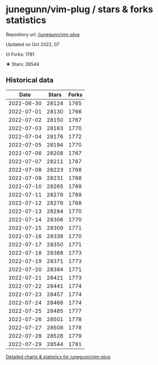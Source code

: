 # junegunn/vim-plug / stars & forks statistics

Repository url: [/junegunn/vim-plug](https://github.com/junegunn/vim-plug)

Updated on Oct 2022, 07

☋ Forks: 1781

★ Stars: 28544

## Historical data
| Date | Stars | Forks |
|------|-------|-------|
| 2022-06-30 | 28124 | 1765 | 
| 2022-07-01 | 28130 | 1766 | 
| 2022-07-02 | 28150 | 1767 | 
| 2022-07-03 | 28163 | 1770 | 
| 2022-07-04 | 28176 | 1772 | 
| 2022-07-05 | 28194 | 1770 | 
| 2022-07-06 | 28208 | 1767 | 
| 2022-07-07 | 28211 | 1767 | 
| 2022-07-08 | 28223 | 1768 | 
| 2022-07-09 | 28231 | 1768 | 
| 2022-07-10 | 28265 | 1769 | 
| 2022-07-11 | 28278 | 1769 | 
| 2022-07-12 | 28279 | 1768 | 
| 2022-07-13 | 28284 | 1770 | 
| 2022-07-14 | 28306 | 1770 | 
| 2022-07-15 | 28309 | 1771 | 
| 2022-07-16 | 28338 | 1770 | 
| 2022-07-17 | 28350 | 1771 | 
| 2022-07-18 | 28368 | 1773 | 
| 2022-07-19 | 28371 | 1773 | 
| 2022-07-20 | 28384 | 1771 | 
| 2022-07-21 | 28421 | 1773 | 
| 2022-07-22 | 28441 | 1774 | 
| 2022-07-23 | 28457 | 1774 | 
| 2022-07-24 | 28468 | 1774 | 
| 2022-07-25 | 28485 | 1777 | 
| 2022-07-26 | 28501 | 1778 | 
| 2022-07-27 | 28508 | 1778 | 
| 2022-07-28 | 28528 | 1779 | 
| 2022-07-29 | 28544 | 1781 | 


[Detailed charts & statistics for junegunn/vim-plug](https://reviewgithub.com/rep/junegunn/vim-plug)
